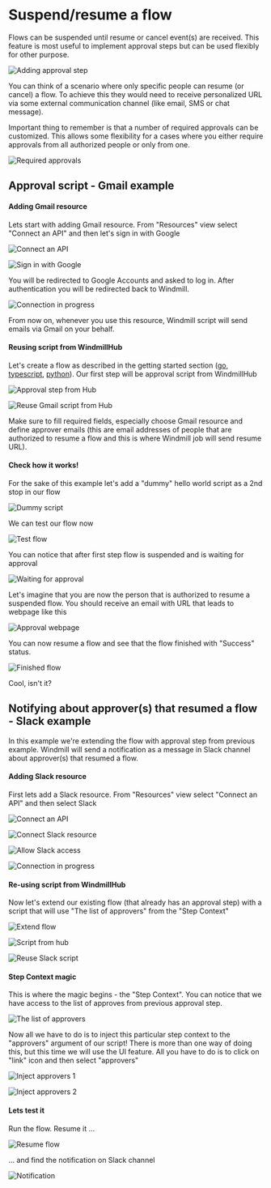 # Suspend/resume a flow

Flows can be suspended until resume or cancel event(s) are received. This
feature is most useful to implement approval steps but can be used flexibly for
other purpose.

![Adding approval step](../assets/how_to/flow-approval-step.png)

You can think of a scenario where only specific people can resume (or cancel)
a flow. To achieve this they would need to receive personalized URL via some
external communication channel (like email, SMS or chat message).

Important thing to remember is that a number of required approvals can be
customized. This allows some flexibility for a cases where you either require
approvals from all authorized people or only from one.

![Required approvals](../assets/how_to/flow-number-of-approvals.png)

## Approval script - Gmail example

#### Adding Gmail resource

Lets start with adding Gmail resource. From "Resources" view select "Connect an
API" and then let's sign in with Google

![Connect an API](../assets/how_to/6_examples/connect-api.png)

![Sign in with Google](../assets/how_to/6_examples/sign-in-with-google.png)

You will be redirected to Google Accounts and asked to log in. After
authentication you will be redirected back to Windmill.

![Connection in progress](../assets/how_to/6_examples/connection-in-progress.png)

From now on, whenever you use this resource, Windmill script will send emails
via Gmail on your behalf.

#### Reusing script from WindmillHub

Let's create a flow as described in the getting started
section ([go](../getting_started/quickstart_go.md), [typescript](../getting_started/quickstart_ts.md), [python](../getting_started/quickstart_python.md)). Our first step will be
approval script from WindmillHub

![Approval step from Hub](../assets/how_to/6_examples/approval-step-from-hub.png)

![Reuse Gmail script from Hub](../assets/how_to/6_examples/reuse-gmail-script-from-hub.png)

Make sure to fill required fields, especially choose Gmail resource and define
approver emails (this are email addresses of people that are authorized to
resume a flow and this is where Windmill job will send resume URL).

#### Check how it works!

For the sake of this example let's add a "dummy" hello world script as a 2nd
stop in our flow

![Dummy script](../assets/how_to/6_examples/dummy-script.png)

We can test our flow now

![Test flow](../assets/how_to/6_examples/test-flow.png)

You can notice that after first step flow is suspended and is waiting for
approval

![Waiting for approval](../assets/how_to/6_examples/waiting-for-approval.png)

Let's imagine that you are now the person that is authorized to resume a
suspended flow. You should receive an email with URL that leads to webpage like
this

![Approval webpage](../assets/how_to/6_examples/approval-webpage.png)

You can now resume a flow and see that the flow finished with "Success" status.

![Finished flow](../assets/how_to/6_examples/finished-flow.png)

Cool, isn't it?

## Notifying about approver(s) that resumed a flow - Slack example

In this example we're extending the flow with approval step from previous
example. Windmill will send a notification as a message in Slack channel about
approver(s) that resumed a flow.

#### Adding Slack resource

First lets add a Slack resource. From "Resources" view select "Connect an API"
and then select Slack

![Connect an API](../assets/how_to/6_examples/connect-api.png)

![Connect Slack resource](../assets/how_to/6_examples/connect-slack-resource.png)

![Allow Slack access](../assets/how_to/6_examples/allow-slack-access.png)

![Connection in progress](../assets/how_to/6_examples/connection-to-slack-in-progress.png)

#### Re-using script from WindmillHub

Now let's extend our existing flow (that already has an approval step) with a
script that will use "The list of approvers" from the "Step Context"

![Extend flow](../assets/how_to/6_examples/extend-flow.png)

![Script from hub](../assets/how_to/6_examples/script-from-hub.png)

![Reuse Slack script](../assets/how_to/6_examples/reuse-slack-script-from-hub.png)

#### Step Context magic

This is where the magic begins - the "Step Context". You can notice that we
have access to the list of approves from previous approval step.

![The list of approvers](../assets/how_to/6_examples/the-list-of-approvers.png)

Now all we have to do is to inject this particular step context to the
"approvers" argument of our script! There is more than one way of doing this,
but this time we will use the UI feature. All you have to do is to click on
"link" icon and then select "approvers"

![Inject approvers 1](../assets/how_to/6_examples/inject-approvers-1.png)

![Inject approvers 2](../assets/how_to/6_examples/inject-approvers-2.png)

#### Lets test it

Run the flow. Resume it ...

![Resume flow](../assets/how_to/6_examples/resume-flow.png)

... and find the notification on Slack channel

![Notification](../assets/how_to/6_examples/notification.png)
